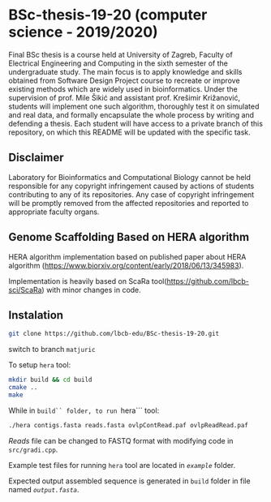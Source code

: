 # BSc-thesis-19-20 (computer science - 2019/2020)
Final BSc thesis is a course held at University of Zagreb, Faculty of Electrical Engineering and Computing in the sixth semester of the undergraduate study. The main focus is to apply knowledge and skills obtained from Software Design Project course to recreate or improve existing methods which are widely used in bioinformatics. Under the supervision of prof. Mile Šikić and assistant prof. Krešimir Križanović, students will implement one such algorithm, thoroughly test it on simulated and real data, and formally encapsulate the whole process by writing and defending a thesis. Each student will have access to a private branch of this repository, on which this README will be updated with the specific task.

## Disclaimer
Laboratory for Bioinformatics and Computational Biology cannot be held responsible for any copyright infringement caused by actions of students contributing to any of its repositories. Any case of copyright infringement will be promptly removed from the affected repositories and reported to appropriate faculty organs.

## Genome Scaffolding Based on HERA algorithm
HERA algorithm implementation based on published paper about HERA algorithm (https://www.biorxiv.org/content/early/2018/06/13/345983).

Implementation is heavily based on ScaRa tool(https://github.com/lbcb-sci/ScaRa) with minor changes in code.

## Instalation

```bash
git clone https://github.com/lbcb-edu/BSc-thesis-19-20.git
```
switch to branch ```matjuric```

To setup ```hera``` tool:
```bash
mkdir build && cd build
cmake ..
make
```

While in ```build`` folder, to run ```hera``` tool:
```bash
./hera contigs.fasta reads.fasta ovlpContRead.paf ovlpReadRead.paf
```

*Reads* file can be changed to FASTQ format with modifying code in ```src/gradi.cpp```.

Example test files for running ```hera``` tool are located in *```example```* folder.

Expected output assembled sequence is generated in ```build``` folder in file named *```output.fasta```*.

